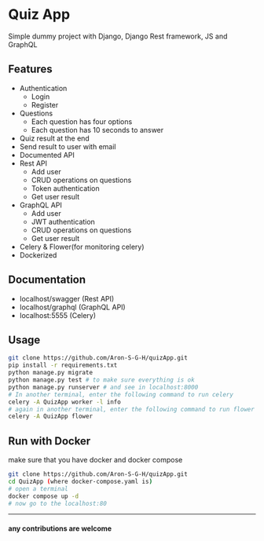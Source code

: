 # Quiz App
Simple dummy project with Django, Django Rest framework, JS and GraphQL
## Features
- Authentication
  - Login
  - Register
- Questions
  - Each question has four options
  - Each question has 10 seconds to answer
- Quiz result at the end
- Send result to user with email
- Documented API
- Rest API
  - Add user
  - CRUD operations on questions
  - Token authentication
  - Get user result
- GraphQL API
  - Add user
  - JWT authentication
  - CRUD operations on questions
  - Get user result
- Celery & Flower(for monitoring celery)
- Dockerized

## Documentation
- localhost/swagger (Rest API)
- localhost/graphql (GraphQL API)
- localhost:5555 (Celery)

## Usage
```bash
git clone https://github.com/Aron-S-G-H/quizApp.git
pip install -r requirements.txt
python manage.py migrate
python manage.py test # to make sure everything is ok
python manage.py runserver # and see in localhost:8000
# In another terminal, enter the following command to run celery
celery -A QuizApp worker -l info
# again in another terminal, enter the following command to run flower
celery -A QuizApp flower
```
## Run with Docker
make sure that you have docker and docker compose
```bash
git clone https://github.com/Aron-S-G-H/quizApp.git
cd QuizApp (where docker-compose.yaml is)
# open a terminal
docker compose up -d
# now go to the localhost:80
```

---
#### any contributions are welcome

